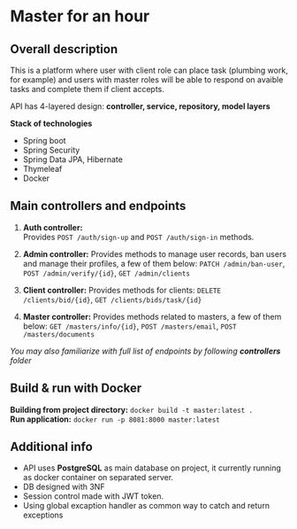 # Master for an hour
## Overall description 
This is a platform where user with client role can place task (plumbing work, for example) and users with master roles will be able to respond on avaible tasks and complete them if client accepts.

API has 4-layered design: **controller, service, repository, model layers**

**Stack of technologies**
- Spring boot
- Spring Security
- Spring Data JPA, Hibernate
- Thymeleaf
- Docker

## Main controllers and endpoints
1. **Auth controller:** \
    Provides `POST /auth/sign-up` and `POST /auth/sign-in` methods.

3. **Admin controller:**
    Provides methods to manage user records, ban users and manage their profiles, a few of them below:
    `PATCH /admin/ban-user`, `POST /admin/verify/{id}`, `GET /admin/clients`

4. **Client controller:**
    Provides methods for clients:
    `DELETE /clients/bid/{id}`, `GET /clients/bids/task/{id}`

5. **Master controller:**
    Provides methods related to masters, a few of them below:
    `GET /masters/info/{id}`, `POST /masters/email`, `POST /masters/documents`

*You may also familiarize with full list of endpoints by following **controllers** folder*

## Build & run with Docker
**Building from project directory:** `docker build -t master:latest .` \
**Run application:** `docker run -p 8081:8000 master:latest`

## Additional info
- API uses **PostgreSQL** as main database on project, it currently running as docker container on separated server.
- DB designed with 3NF
- Session control made with JWT token.
- Using global excaption handler as common way to catch and return exceptions
